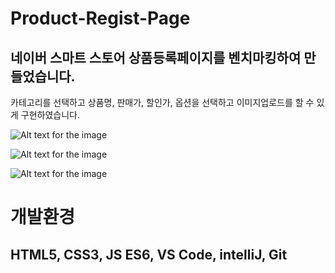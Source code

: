 # Product-Regist-Page

## 네이버 스마트 스토어 상품등록페이지를 벤치마킹하여 만들었습니다. 
카테고리를 선택하고 상품명, 판매가, 할인가, 옵션을 선택하고 이미지업로드를 할 수 있게 구현하였습니다.

![Alt text for the image](/Users/sanghoon/study/product/product1.png)

![Alt text for the image](/Users/sanghoon/study/product/product2.png)

![Alt text for the image](/Users/sanghoon/study/product/product3.png)

# 개발환경
## HTML5, CSS3, JS ES6, VS Code, intelliJ, Git
